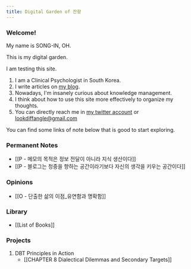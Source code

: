 ```yaml
---
title: Digital Garden of 잔향
---
```


### Welcome!

My name is SONG-IN, OH.

This is my digital garden.

I am testing this site.

1. I am a Clinical Psychologist in South Korea.
2. I write articles on [my blog](https://slowdive14.tistory.com/).
3. Nowadays, I'm insanely curious about knowledge management.
4. I think about how to use this site more effectively to organize my thoughts.
5. You can directly reach me in [my twitter account](https://twitter.com/slowdive15) or lookdiffangle@gmail.com

You can find some links of note below that is good to start exploring.

### Permanent Notes
- [[P - 메모의 목적은 정보 전달이 아니라 지식 생산이다]]
- [[P - 블로그는 청중을 향하는 공간이라기보다 자신의 생각을 키우는 공간이다]]

### Opinions
- [[O - 단출한 삶의 이점_유연함과 명확함]]

### Library
- [[List of Books]]

### Projects
1. DBT Principles in Action
	- [[CHAPTER 8 Dialectical Dilemmas and Secondary Targets]]

